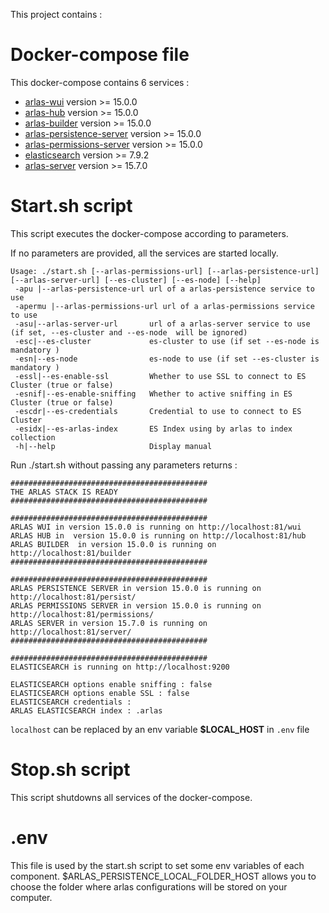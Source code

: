 This project contains :

# Docker-compose file
This docker-compose contains 6 services :
- [arlas-wui](https://github.com/gisaia/ARLAS-wui) version >= 15.0.0
- [arlas-hub](https://github.com/gisaia/ARLAS-wui-hub) version >= 15.0.0
- [arlas-builder](https://github.com/gisaia/ARLAS-wui-builder) version >= 15.0.0
- [arlas-persistence-server](https://github.com/gisaia/ARLAS-persistence) version >= 15.0.0
- [arlas-permissions-server](https://github.com/gisaia/ARLAS-permissions) version >= 15.0.0
- [elasticsearch](https://github.com/elastic/elasticsearch) version >= 7.9.2
- [arlas-server](https://github.com/gisaia/ARLAS-server) version >= 15.7.0

# Start.sh script
This script executes the docker-compose according to parameters.

If no parameters are provided, all the services are started locally.

````
Usage: ./start.sh [--arlas-permissions-url] [--arlas-persistence-url] [--arlas-server-url] [--es-cluster] [--es-node] [--help]
 -apu |--arlas-persistence-url url of a arlas-persistence service to use
 -apermu |--arlas-permissions-url url of a arlas-permissions service to use
 -asu|--arlas-server-url       url of a arlas-server service to use (if set, --es-cluster and --es-node  will be ignored)
 -esc|--es-cluster             es-cluster to use (if set --es-node is mandatory )
 -esn|--es-node                es-node to use (if set --es-cluster is mandatory ) 
 -essl|--es-enable-ssl         Whether to use SSL to connect to ES Cluster (true or false)
 -esnif|--es-enable-sniffing   Whether to active sniffing in ES Cluster (true or false)
 -escdr|--es-credentials       Credential to use to connect to ES Cluster
 -esidx|--es-arlas-index       ES Index using by arlas to index collection
 -h|--help                     Display manual 
 ````

Run ./start.sh without passing any parameters returns :

````
############################################
THE ARLAS STACK IS READY
############################################
                                            
############################################
ARLAS WUI in version 15.0.0 is running on http://localhost:81/wui
ARLAS HUB in  version 15.0.0 is running on http://localhost:81/hub
ARLAS BUILDER  in version 15.0.0 is running on http://localhost:81/builder
############################################
                                            
############################################
ARLAS PERSISTENCE SERVER in version 15.0.0 is running on http://localhost:81/persist/
ARLAS PERMISSIONS SERVER in version 15.0.0 is running on http://localhost:81/permissions/
ARLAS SERVER in version 15.7.0 is running on http://localhost:81/server/
############################################
                                            
############################################
ELASTICSEARCH is running on http://localhost:9200

ELASTICSEARCH options enable sniffing : false
ELASTICSEARCH options enable SSL : false
ELASTICSEARCH credentials :
ARLAS ELASTICSEARCH index : .arlas
````
```localhost``` can be replaced by an env variable __$LOCAL_HOST__ in `.env` file

# Stop.sh script
This script shutdowns all services of the docker-compose.

# .env
This file is used by the start.sh script to set some env variables of each component.
$ARLAS_PERSISTENCE_LOCAL_FOLDER_HOST allows you to choose the folder where arlas configurations will be stored on your computer.
